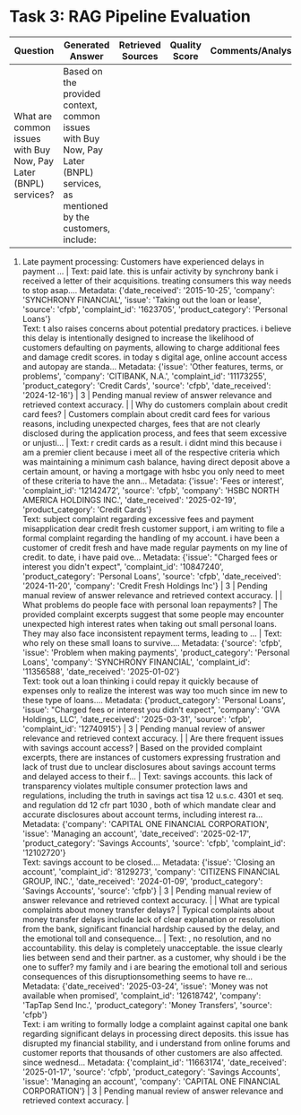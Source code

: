 # Task 3: RAG Pipeline Evaluation

| Question | Generated Answer | Retrieved Sources | Quality Score | Comments/Analysis |
|----------|------------------|------------------|---------------|------------------|
| What are common issues with Buy Now, Pay Later (BNPL) services? | Based on the provided context, common issues with Buy Now, Pay Later (BNPL) services, as mentioned by the customers, include:

1. Late payment processing: Customers have experienced delays in payment ... | Text: paid late. this is unfair activity by synchrony bank i received a letter of their acquisitions. treating consumers this way needs to stop asap.... Metadata: {'date_received': '2015-10-25', 'company': 'SYNCHRONY FINANCIAL', 'issue': 'Taking out the loan or lease', 'source': 'cfpb', 'complaint_id': '1623705', 'product_category': 'Personal Loans'}<br>Text: t also raises concerns about potential predatory practices. i believe this delay is intentionally designed to increase the likelihood of customers defaulting on payments, allowing to charge additional fees and damage credit scores. in today s digital age, online account access and autopay are standa... Metadata: {'issue': 'Other features, terms, or problems', 'company': 'CITIBANK, N.A.', 'complaint_id': '11173255', 'product_category': 'Credit Cards', 'source': 'cfpb', 'date_received': '2024-12-16'} | 3 | Pending manual review of answer relevance and retrieved context accuracy. |
| Why do customers complain about credit card fees? | Customers complain about credit card fees for various reasons, including unexpected charges, fees that are not clearly disclosed during the application process, and fees that seem excessive or unjusti... | Text: r credit cards as a result. i didnt mind this because i am a premier client because i meet all of the respective criteria which was maintaining a minimum cash balance, having direct deposit above a certain amount, or having a mortgage with hsbc you only need to meet of these criteria to have the ann... Metadata: {'issue': 'Fees or interest', 'complaint_id': '12142472', 'source': 'cfpb', 'company': 'HSBC NORTH AMERICA HOLDINGS INC.', 'date_received': '2025-02-19', 'product_category': 'Credit Cards'}<br>Text: subject complaint regarding excessive fees and payment misapplication dear credit fresh customer support, i am writing to file a formal complaint regarding the handling of my account. i have been a customer of credit fresh and have made regular payments on my line of credit. to date, i have paid ove... Metadata: {'issue': "Charged fees or interest you didn't expect", 'complaint_id': '10847240', 'product_category': 'Personal Loans', 'source': 'cfpb', 'date_received': '2024-11-20', 'company': 'Credit Fresh Holdings Inc'} | 3 | Pending manual review of answer relevance and retrieved context accuracy. |
| What problems do people face with personal loan repayments? | The provided complaint excerpts suggest that some people may encounter unexpected high interest rates when taking out small personal loans. They may also face inconsistent repayment terms, leading to ... | Text: who rely on these small loans to survive.... Metadata: {'source': 'cfpb', 'issue': 'Problem when making payments', 'product_category': 'Personal Loans', 'company': 'SYNCHRONY FINANCIAL', 'complaint_id': '11356588', 'date_received': '2025-01-02'}<br>Text: took out a loan thinking i could repay it quickly because of expenses only to realize the interest was way too much since im new to these type of loans.... Metadata: {'product_category': 'Personal Loans', 'issue': "Charged fees or interest you didn't expect", 'company': 'GVA Holdings, LLC', 'date_received': '2025-03-31', 'source': 'cfpb', 'complaint_id': '12740915'} | 3 | Pending manual review of answer relevance and retrieved context accuracy. |
| Are there frequent issues with savings account access? | Based on the provided complaint excerpts, there are instances of customers expressing frustration and lack of trust due to unclear disclosures about savings account terms and delayed access to their f... | Text:  savings accounts. this lack of transparency violates multiple consumer protection laws and regulations, including the truth in savings act tisa 12 u.s.c. 4301 et seq. and regulation dd 12 cfr part 1030 , both of which mandate clear and accurate disclosures about account terms, including interest ra... Metadata: {'company': 'CAPITAL ONE FINANCIAL CORPORATION', 'issue': 'Managing an account', 'date_received': '2025-02-17', 'product_category': 'Savings Accounts', 'source': 'cfpb', 'complaint_id': '12102720'}<br>Text: savings account to be closed.... Metadata: {'issue': 'Closing an account', 'complaint_id': '8129273', 'company': 'CITIZENS FINANCIAL GROUP, INC.', 'date_received': '2024-01-09', 'product_category': 'Savings Accounts', 'source': 'cfpb'} | 3 | Pending manual review of answer relevance and retrieved context accuracy. |
| What are typical complaints about money transfer delays? | Typical complaints about money transfer delays include lack of clear explanation or resolution from the bank, significant financial hardship caused by the delay, and the emotional toll and consequence... | Text: , no resolution, and no accountability. this delay is completely unacceptable. the issue clearly lies between send and their partner. as a customer, why should i be the one to suffer? my family and i are bearing the emotional toll and serious consequences of this disruptionsomething seems to have re... Metadata: {'date_received': '2025-03-24', 'issue': 'Money was not available when promised', 'complaint_id': '12618742', 'company': 'TapTap Send Inc.', 'product_category': 'Money Transfers', 'source': 'cfpb'}<br>Text: i am writing to formally lodge a complaint against capital one bank regarding significant delays in processing direct deposits. this issue has disrupted my financial stability, and i understand from online forums and customer reports that thousands of other customers are also affected. since wednesd... Metadata: {'complaint_id': '11663174', 'date_received': '2025-01-17', 'source': 'cfpb', 'product_category': 'Savings Accounts', 'issue': 'Managing an account', 'company': 'CAPITAL ONE FINANCIAL CORPORATION'} | 3 | Pending manual review of answer relevance and retrieved context accuracy. |
